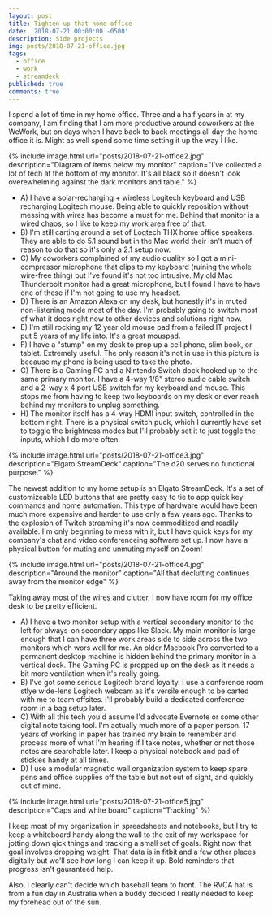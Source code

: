 ```yaml
---
layout: post
title: Tighten up that home office
date: '2018-07-21 00:00:00 -0500'
description: Side projects
img: posts/2018-07-21-office.jpg
tags:
  - office
  - work
  - streamdeck
published: true
comments: true
---
```

I spend a lot of time in my home office.  Three and a half years in at my company, I am finding that I am more productive around coworkers at the WeWork, but on days when I have back to back meetings all day the home office it is.  Might as well spend some time setting it up the way I like.

{% include image.html url="posts/2018-07-21-office2.jpg" description="Diagram of items below my monitor" caption="I've collected a lot of tech at the bottom of my monitor. It's all black so it doesn't look overewhelming against the dark monitors and table." %} 

*  A) I have a solar-recharging + wireless Logitech keyboard and USB recharging Logitech mouse.  Being able to quickly reposition without messing with wires has become a must for me.  Behind that monitor is a wired chaos, so I like to keep my work area free of that. 
*  B) I'm still carting around a set of Logtech THX home office speakers.  They are able to do 5.1 sound but in the Mac world their isn't much of reason to do that so it's only a 2.1 setup now. 
*  C) My coworkers complained of my audio quality so I got a mini-compressor microphone that clips to my keyboard (ruining the whole wire-free thing) but I've found it's not too intrusive.  My old Mac Thunderbolt monitor had a great microphone, but I found I have to have one of these if I'm not going to use my headset.
*  D) There is an Amazon Alexa on my desk, but honestly it's in muted non-listening mode most of the day.  I'm probably going to switch most of what it does right now to other devices and solutions right now.
*  E) I'm still rocking my 12 year old mouse pad from a failed IT project I put 5 years of my life into.  It's a great mouspad.
*  F) I have a "stump" on my desk to prop up a cell phone, slim book, or tablet.  Extremely useful.  The only reason it's not in use in this picture is because my phone is being used to take the photo.
*  G) There is a Gaming PC and a Nintendo Switch dock hooked up to the same primary monitor.  I have a 4-way 1/8" stereo audio cable switch and a 2-way x 4 port USB switch for my keyboard and mouse.  This stops me from having to keep two keyboards on my desk or ever reach behind my monitors to unplug something.
*  H) The monitor itself has a 4-way HDMI input switch, controlled in the bottom right.  There is a physical switch puck, which I currently have set to toggle the brightness modes but I'll probably set it to just toggle the inputs, which I do more often.

{% include image.html url="posts/2018-07-21-office3.jpg" description="Elgato StreamDeck" caption="The d20 serves no functional purpose." %} 

The newest addition to my home setup is an Elgato StreamDeck.  It's a set of customizeable LED buttons that are pretty easy to tie to app quick key commands and home automation.  This type of hardware would have been much more expensive and harder to use only a few years ago. Thanks to the explosion of Twitch streaming it's now commoditized and readily available.  I'm only beginning to mess with it, but I have quick keys for my company's chat and video conferenceing software set up.  I now have a physical button for muting and unmuting myself on Zoom!

{% include image.html url="posts/2018-07-21-office4.jpg" description="Around the monitor" caption="All that declutting continues away from the monitor edge" %} 

Taking away most of the wires and clutter, I now have room for my office desk to be pretty efficient.

*  A) I have a two monitor setup with a vertical secondary monitor to the left for always-on secondary apps like Slack.  My main monitor is large enough that I can have three work areas side to side across the two monitors which wors well for me.  An older Macbook Pro converted to a permanent desktop machine is hidden behind the primary monitor in a vertical dock.  The Gaming PC is propped up on the desk as it needs a bit more ventilation when it's really going.
*  B) I've got some serious Logitech brand loyalty.  I use a conference room stlye wide-lens Logitech webcam as it's versile enough to be carted with me to team offsites.  I'll probably build a dedicated conference-room in a bag setup later.
*  C) With all this tech you'd assume I'd advocate Evernote or some other digital note taking tool. I'm actually much more of a paper person.  17 years of working in paper has trained my brain to remember and process more of what I'm hearing if I take notes, whether or not those notes are searchable later.  I keep a physical notebook and pad of stickies handy at all times.
*  D) I use a modular magnetic wall organization system to keep spare pens and office supplies off the table but not out of sight, and quickly out of mind.

{% include image.html url="posts/2018-07-21-office5.jpg" description="Caps and white board" caption="Tracking" %} 

I keep most of my organization in spreadsheets and notebooks, but I try to keep a whiteboard handy along the wall to the exit of my workspace for jotting down qick things and tracking a small set of goals.  Right now that goal involves dropping weight.  That data is in fitbit and a few other places digitally but we'll see how long I can keep it up.  Bold reminders that progress isn't gauranteed help.

Also, I clearly can't decide which baseball team to front.  The RVCA hat is from a fun day in Australia when a buddy decided I really needed to keep my forehead out of the sun.
